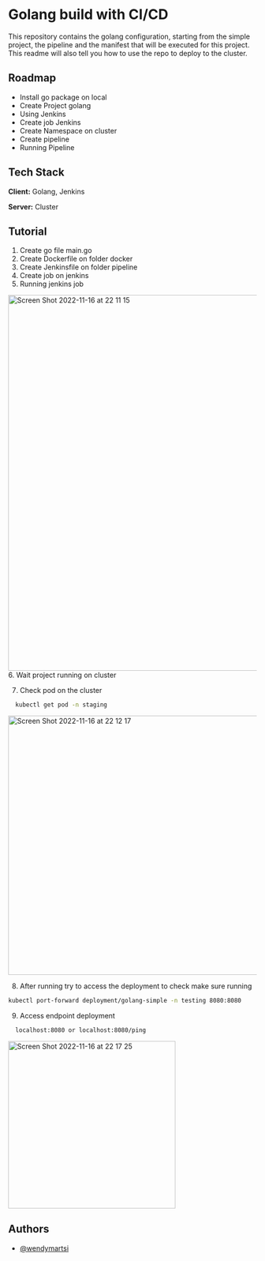 
# Golang build with CI/CD

This repository contains the golang configuration, starting from the simple project, the pipeline and the manifest that will be executed for this project. This readme will also tell you how to use the repo to deploy to the cluster.


## Roadmap

- Install go package on local
- Create Project golang
- Using Jenkins
- Create job Jenkins
- Create Namespace on cluster
- Create pipeline
- Running Pipeline


## Tech Stack

**Client:** Golang, Jenkins

**Server:** Cluster

## Tutorial
1. Create go file main.go
2. Create Dockerfile on folder docker 
3. Create Jenkinsfile on folder pipeline 
4. Create job on jenkins 
5. Running jenkins job 
<img width="761" alt="Screen Shot 2022-11-16 at 22 11 15" src="https://user-images.githubusercontent.com/117815873/202218441-d048dcbd-cb3b-4f31-a9dc-99507fcd37c3.png">
6. Wait project running on cluster


7. Check pod on the cluster

```bash
  kubectl get pod -n staging
```
<img width="525" alt="Screen Shot 2022-11-16 at 22 12 17" src="https://user-images.githubusercontent.com/117815873/202218672-538b36fe-c0f4-4696-aca0-62e51533049b.png">
 
8. After running try to access the deployment to check make sure running

```bash
kubectl port-forward deployment/golang-simple -n testing 8080:8080
```
9. Access endpoint deployment
```bash
  localhost:8080 or localhost:8080/ping
```

<img width="339" alt="Screen Shot 2022-11-16 at 22 17 25" src="https://user-images.githubusercontent.com/117815873/202219984-969c8c11-80e2-4bca-9d44-c00815d89f83.png">


## Authors

- [@wendymartsi](https://www.github.com/wendymartsi)
